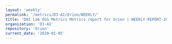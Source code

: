```yaml
---
layout: 'weekly'
permalink: '/metrics/D3-AI/Orion/WEEKLY/'
title: 'DAI Lab OSS Metrics Metrics report for Orion | WEEKLY-REPORT-2020-01-05'
organization: 'D3-AI'
repository: 'Orion'
current_date: '2020-01-05'
---
```

